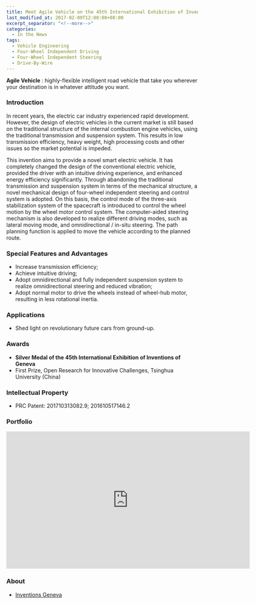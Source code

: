 ```yaml
---
title: Meet Agile Vehicle on the 45th International Exhibition of Inventions
last_modified_at: 2017-02-09T12:00:00+08:00
excerpt_separator: "<!--more-->"
categories:
  - In the News
tags:
  - Vehicle Engineering
  - Four-Wheel Independent Driving
  - Four-Wheel Independent Steering
  - Drive-By-Wire
---
```


**Agile Vehicle** : highly-flexible intelligent road vehicle that take you wherever your destination is in whatever attitude you want.

<!--more-->

### Introduction

In recent years, the electric car industry experienced rapid development. However, the design of electric vehicles in the current market is still based on the traditional structure of the internal combustion engine vehicles, using the traditional transmission and suspension system. This results in low transmission efficiency, heavy weight, high processing costs and other issues so the market potential is impeded.

This invention aims to provide a novel smart electric vehicle. It has completely changed the design of the conventional electric vehicle, provided the driver with an intuitive driving experience, and enhanced energy efficiency significantly. Through abandoning the traditional transmission and suspension system in terms of the mechanical structure, a novel mechanical design of four-wheel independent steering and control system is adopted. On this basis, the control mode of the three-axis stabilization system of the spacecraft is introduced to control the wheel motion by the wheel motor control system. The computer-aided steering mechanism is also developed to realize different driving modes, such as lateral moving mode, and omnidirectional / in-situ steering. The path planning function is applied to move the vehicle according to the planned route.

### Special Features and Advantages

- Increase transmission efficiency;
- Achieve intuitive driving;
- Adopt omnidirectional and fully independent suspension system to realize omnidirectional steering and reduced vibration;
- Adopt normal motor to drive the wheels instead of wheel-hub motor, resulting in less rotational inertia.


### Applications

- Shed light on revolutionary future cars from ground-up.

### Awards

- **Silver Medal of the 45th International Exhibition of Inventions of Geneva**
- First Prize, Open Research for Innovative Challenges, Tsinghua University (China)

### Intellectual Property

- PRC Patent: 201710313082.9; 201610517146.2

### Portfolio

<iframe width="640" height="360" src="https://www.youtube.com/embed/3t20xXvqkLM" title="AgileVehicle: A New Paradigm for Future Cars" frameborder="0" allow="accelerometer; autoplay; clipboard-write; encrypted-media; gyroscope; picture-in-picture; web-share" allowfullscreen></iframe>

### About
- [Inventions Geneva](http://www.inventions-geneva.ch/en/)
